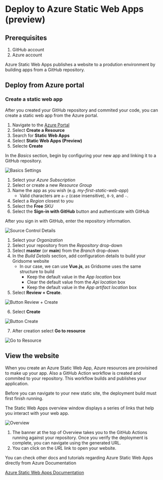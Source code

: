 # Deploy to Azure Static Web Apps (preview)

## Prerequisites

1. GitHub account
2. Azure account

Azure Static Web Apps publishes a website to a prodution environment by building apps from a GitHub repository.

## Deploy from Azure portal

### Create a static web app

After you created your GitHub repository and commited your code, you can create a static web app from the Azure portal.

1. Navigate to the [Azure Portal](https://portal.azure.com)
2. Select **Create a Resource**
3. Search for **Static Web Apps**
4. Select **Static Web Apps (Preview)**
5. Selecte **Create**

In the *Basics* section, begin by configuring your new app and linking it to a GitHub repository.

![Basics Settings](https://docs.microsoft.com/en-us/azure/static-web-apps/media/getting-started-portal/basics-tab.png "Basics Settings")

1. Select your *Azure Subscription*
2. Select or create a new *Resource Group*
3. Name the app as you wish (e.g. *my-first-static-web-app*)
   - Valid characters are ```a-z``` (case insensitive), ```0-9```, and ```-```.
4. Select a *Region* closest to you
5. Select the **Free** *SKU*
6. Select the **Sign-in with GitHub** button and authenticate with GitHub

After you sign in with GitHub, enter the repository information.

![Source Control Details](https://docs.microsoft.com/en-us/azure/static-web-apps/media/getting-started-portal/repository-details.png "Source Control Details")

1. Select your *Organization*
2. Select your repository from the *Repository* drop-down
3. Select **master** (or **main**) from the *Branch* drop-down
4. In the *Build Details* section, add configuration details to build your Gridsome website
   - In our case, we can use **Vue.js**, as Gridsome uses the same structure to build
     - Keep the default value in the *App location* box
     - Clear the default value from the *Api location* box
     - Keep the default value in the *App artifact location* box
5. Select **Review + Create**.

![Button Review + Create](https://docs.microsoft.com/en-us/azure/static-web-apps/media/getting-started-portal/review-create.png "Button Review + Create")

6. Select **Create**

![Button Create](https://docs.microsoft.com/en-us/azure/static-web-apps/media/getting-started-portal/create-button.png "Button Create")

7. After creation select **Go to resource**

![Go to Resource](https://docs.microsoft.com/en-us/azure/static-web-apps/media/getting-started-portal/resource-button.png "Go to resource")

## View the website

When you create an Azure Static Web App, Azure resources are provisined to make up your app. Also a GitHub Action workflow is created and commited to your repository. This workflow builds and publishes your application.

Before you can navigate to your new static site, the deployment build must first finish running.

The Static Web Apps overview window displays a series of links that help you interact with your web app.

![Overview](https://docs.microsoft.com/en-us/azure/static-web-apps/media/getting-started/overview-window.png "Overview")

1. The banner at the top of Overview takes you  to the GitHub Actions running against your repository. Once you verify the deployment is complete, you can navigate using the generated URL.
2. You can click on the *URL* link to open your website.

You can check other docs and tutorials regarding Azure Static Web Apps directly from Azure Documentation

[Azure Static Web Apps Documentation](https://docs.microsoft.com/en-us/azure/static-web-apps/)
